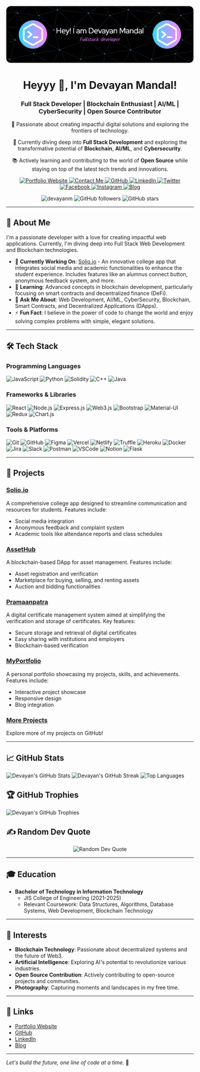 <div align="center">
  <img src="./github-header.png" alt="MasterHead" />
</div>

<h1 align="center">Heyyy 👋, I'm Devayan Mandal!</h1>
<h3 align="center">
  Full Stack Developer | Blockchain Enthusiast | AI/ML | CyberSecurity | Open Source Contributor
</h3>
<p align="center">
  🚀 Passionate about creating impactful digital solutions and exploring the frontiers of technology.
</p>
<p align="center">
  🌟 Currently diving deep into <strong>Full Stack Development</strong> and exploring the transformative potential of <strong>Blockchain</strong>, <strong>AI/ML</strong>, and <strong>Cybersecurity</strong>.
</p>
<p align="center">
  📚 Actively learning and contributing to the world of <strong>Open Source</strong> while staying on top of the latest tech trends and innovations.
</p>

<p align="center">
  <a href="https://devayan.netlify.app/" target="_blank">
    <img src="https://img.shields.io/badge/Portfolio-000000?style=for-the-badge&logo=about.me&logoColor=white" alt="Portfolio Website" />
  </a>
  <a href="mailto:devayan9689@gmail.com">
    <img src="https://img.shields.io/badge/Contact%20Me-0078D4?style=for-the-badge&logo=gmail&logoColor=white" alt="Contact Me" />
  </a>
  <a href="https://github.com/Devayanm" target="_blank">
    <img src="https://img.shields.io/badge/GitHub-181717?style=for-the-badge&logo=github&logoColor=white" alt="GitHub" />
  </a>
  <a href="https://www.linkedin.com/in/devayan-mandal/" target="_blank">
    <img src="https://img.shields.io/badge/LinkedIn-0A66C2?style=for-the-badge&logo=linkedin&logoColor=white" alt="LinkedIn" />
  </a>
  <a href="https://twitter.com/DevayanM" target="_blank">
    <img src="https://img.shields.io/badge/Twitter-1DA1F2?style=for-the-badge&logo=twitter&logoColor=white" alt="Twitter" />
  </a>
  <a href="https://www.facebook.com/iamdevayan" target="_blank">
    <img src="https://img.shields.io/badge/Facebook-1877F2?style=for-the-badge&logo=facebook&logoColor=white" alt="Facebook" />
  </a>
  <a href="https://instagram.com/iamdevayan" target="_blank">
    <img src="https://img.shields.io/badge/Instagram-E4405F?style=for-the-badge&logo=instagram&logoColor=white" alt="Instagram" />
  </a>
  <a href="https://devayanm.hashnode.dev/" target="_blank">
    <img src="https://img.shields.io/badge/Blog-FF6F61?style=for-the-badge&logo=hashnode&logoColor=white" alt="Blog" />
  </a>
</p>



<p align="center">
  <img src="https://komarev.com/ghpvc/?username=devayanm&label=Profile%20views&color=0e75b6&style=flat" alt="devayanm" />
  <img src="https://img.shields.io/github/followers/devayanm?label=Followers" alt="GitHub followers" />
  <img src="https://img.shields.io/github/stars/devayanm?label=Stars" alt="GitHub stars" />
</p>

---

## 🌟 About Me
I'm a passionate developer with a love for creating impactful web applications. Currently, I'm diving deep into Full Stack Web Development and Blockchain technologies.

- 🔭 **Currently Working On**: [Solio.io](https://github.com/devayanm/solio.io) - An innovative college app that integrates social media and academic functionalities to enhance the student experience. Includes features like an alumnus connect button, anonymous feedback system, and more.
- 🌱 **Learning**: Advanced concepts in blockchain development, particularly focusing on smart contracts and decentralized finance (DeFi).
- 💬 **Ask Me About**: Web Development, AI/ML, CyberSecurity, Blockchain, Smart Contracts, and Decentralized Applications (DApps).
- ⚡ **Fun Fact**: I believe in the power of code to change the world and enjoy solving complex problems with simple, elegant solutions.

---

## 🛠️ Tech Stack

### Programming Languages
<p align="left">
  <img src="https://img.shields.io/badge/JavaScript-323330?style=for-the-badge&logo=javascript&logoColor=F7DF1E" alt="JavaScript" />
  <img src="https://img.shields.io/badge/Python-3670A0?style=for-the-badge&logo=python&logoColor=ffdd54" alt="Python" />
  <img src="https://img.shields.io/badge/Solidity-363636?style=for-the-badge&logo=solidity&logoColor=white" alt="Solidity" />
  <img src="https://img.shields.io/badge/C++-00599C?style=for-the-badge&logo=c%2B%2B&logoColor=white" alt="C++" />
  <img src="https://img.shields.io/badge/Java-007396?style=for-the-badge&logo=java&logoColor=white" alt="Java" />
</p>

### Frameworks & Libraries
<p align="left">
  <img src="https://img.shields.io/badge/React-20232a?style=for-the-badge&logo=react&logoColor=61DAFB" alt="React" />
  <img src="https://img.shields.io/badge/Node.js-43853D?style=for-the-badge&logo=node.js&logoColor=white" alt="Node.js" />
  <img src="https://img.shields.io/badge/Express.js-404d59?style=for-the-badge&logo=express&logoColor=61DAFB" alt="Express.js" />
  <img src="https://img.shields.io/badge/Web3.js-F16822?style=for-the-badge&logo=web3.js&logoColor=white" alt="Web3.js" />
  <img src="https://img.shields.io/badge/Bootstrap-563D7C?style=for-the-badge&logo=bootstrap&logoColor=white" alt="Bootstrap" />
  <img src="https://img.shields.io/badge/Material--UI-0081CB?style=for-the-badge&logo=material-ui&logoColor=white" alt="Material-UI" />
  <img src="https://img.shields.io/badge/Redux-764ABC?style=for-the-badge&logo=redux&logoColor=white" alt="Redux" />
  <img src="https://img.shields.io/badge/Chart.js-FF6384?style=for-the-badge&logo=chartdotjs&logoColor=white" alt="Chart.js" />
</p>

### Tools & Platforms
<p align="left">
  <img src="https://img.shields.io/badge/Git-F05032?style=for-the-badge&logo=git&logoColor=white" alt="Git" />
  <img src="https://img.shields.io/badge/GitHub-181717?style=for-the-badge&logo=github&logoColor=white" alt="GitHub" />
  <img src="https://img.shields.io/badge/Figma-F24E1E?style=for-the-badge&logo=figma&logoColor=white" alt="Figma" />
  <img src="https://img.shields.io/badge/Vercel-000000?style=for-the-badge&logo=vercel&logoColor=white" alt="Vercel" />
  <img src="https://img.shields.io/badge/Netlify-00C7B7?style=for-the-badge&logo=netlify&logoColor=white" alt="Netlify" />
  <img src="https://img.shields.io/badge/Truffle-5E6E01?style=for-the-badge&logo=truffle&logoColor=white" alt="Truffle" />
  <img src="https://img.shields.io/badge/Heroku-430098?style=for-the-badge&logo=heroku&logoColor=white" alt="Heroku" />
  <img src="https://img.shields.io/badge/Docker-2496ED?style=for-the-badge&logo=docker&logoColor=white" alt="Docker" />
  <img src="https://img.shields.io/badge/Jira-0052CC?style=for-the-badge&logo=jira&logoColor=white" alt="Jira" />
  <img src="https://img.shields.io/badge/Slack-4A154B?style=for-the-badge&logo=slack&logoColor=white" alt="Slack" />
  <img src="https://img.shields.io/badge/Postman-FF6C37?style=for-the-badge&logo=postman&logoColor=white" alt="Postman" />
  <img src="https://img.shields.io/badge/Visual_Studio_Code-0078D4?style=for-the-badge&logo=visual-studio-code&logoColor=white" alt="VSCode" />
  <img src="https://img.shields.io/badge/Notion-000000?style=for-the-badge&logo=notion&logoColor=white" alt="Notion" />
  <img src="https://img.shields.io/badge/Apache_Flask-000000?style=for-the-badge&logo=flask&logoColor=white" alt="Flask" />
</p>


---

## 🚀 Projects
### [Solio.io](https://github.com/devayanm/solio.io)
A comprehensive college app designed to streamline communication and resources for students. Features include:
- Social media integration
- Anonymous feedback and complaint system
- Academic tools like attendance reports and class schedules

### [AssetHub](https://github.com/devayanm/assethub)
A blockchain-based DApp for asset management. Features include:
- Asset registration and verification
- Marketplace for buying, selling, and renting assets
- Auction and bidding functionalities

### [Pramaanpatra](https://github.com/devayanm/pramaanpatra)
A digital certificate management system aimed at simplifying the verification and storage of certificates. Key features:
- Secure storage and retrieval of digital certificates
- Easy sharing with institutions and employers
- Blockchain-based verification

### [MyPortfolio](https://github.com/devayanm/Portfolio)
A personal portfolio showcasing my projects, skills, and achievements. Features include:
- Interactive project showcase
- Responsive design
- Blog integration

### [More Projects](https://github.com/devayanm?tab=repositories)
Explore more of my projects on GitHub!

---

## 📈 GitHub Stats
<p align="left">
  <img src="https://github-readme-stats.vercel.app/api?username=devayanm&theme=gotham&hide_border=false&include_all_commits=true&count_private=true" alt="Devayan's GitHub Stats" />
  <img src="https://github-readme-streak-stats.herokuapp.com/?user=devayanm&theme=gotham&hide_border=false" alt="Devayan's GitHub Streak" />
  <img src="https://github-readme-stats.vercel.app/api/top-langs/?username=devayanm&theme=gotham&hide_border=false&include_all_commits=true&count_private=true&layout=compact" alt="Top Languages" />
</p>

## 🏆 GitHub Trophies
<p align="left">
  <img src="https://github-profile-trophy.vercel.app/?username=devayanm&theme=dark_dimmed&no-frame=false&no-bg=true&margin-w=4" alt="Devayan's GitHub Trophies" />
</p>

## ✍️ Random Dev Quote
<p align="center">
  <img src="https://quotes-github-readme.vercel.app/api?type=vetical&theme=tokyonight" alt="Random Dev Quote" />
</p>

---

## 🎓 Education
- **Bachelor of Technology in Information Technology**
  - JIS College of Engineering (2021-2025)
  - Relevant Coursework: Data Structures, Algorithms, Database Systems, Web Development, Blockchain Technology

---


## 🌟 Interests
- **Blockchain Technology**: Passionate about decentralized systems and the future of Web3.
- **Artificial Intelligence**: Exploring AI's potential to revolutionize various industries.
- **Open Source Contribution**: Actively contributing to open-source projects and communities.
- **Photography**: Capturing moments and landscapes in my free time.

---

## 🔗 Links
- [Portfolio Website](https://devayan.netlify.app/)
- [GitHub](https://github.com/devayanm)
- [LinkedIn](https://www.linkedin.com/in/devayan-mandal/)
- [Blog](https://devayanm.hashnode.dev/)

---

*Let's build the future, one line of code at a time.* 🚀
